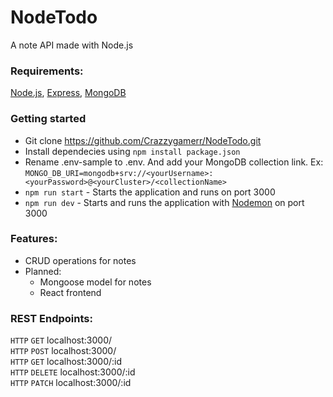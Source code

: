 # NodeTodo
A note API made with Node.js

### Requirements:
[Node.js](https://nodejs.org/en/), [Express](http://expressjs.com/), [MongoDB](https://cloud.mongodb.com/)

### Getting started
- Git clone https://github.com/Crazzygamerr/NodeTodo.git
- Install dependecies using `npm install package.json`
- Rename .env-sample to .env. And add your MongoDB collection link. Ex: 
  `MONGO_DB_URI=mongodb+srv://<yourUsername>:<yourPassword>@<yourCluster>/<collectionName>`
- `npm run start` - Starts the application and runs on port 3000
- `npm run dev` - Starts and runs the application with [Nodemon](https://www.npmjs.com/package/nodemon) on port 3000

### Features:
- CRUD operations for notes
- Planned:
  - Mongoose model for notes
  - React frontend

### REST Endpoints:
`HTTP` `GET` localhost:3000/<br>
`HTTP` `POST` localhost:3000/<br>
`HTTP` `GET` localhost:3000/:id<br>
`HTTP` `DELETE` localhost:3000/:id<br>
`HTTP` `PATCH` localhost:3000/:id<br>
